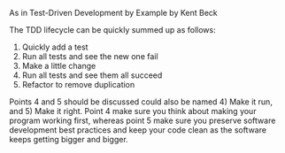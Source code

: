 As in Test-Driven Development by Example by Kent Beck

The TDD lifecycle can be quickly summed up as follows:

1. Quickly add a test
2. Run all tests and see the new one fail  
3. Make a little change  
4. Run all tests and see them all succeed  
5. Refactor to remove duplication

Points 4 and 5 should be discussed could also be named 4) Make it run, and 5) Make it right. Point 4 make sure you think about making your program working first, whereas point 5 make sure you preserve software development best practices and keep your code clean as the software keeps getting bigger and bigger. 